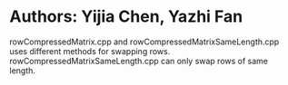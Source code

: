 # Authors: Yijia Chen, Yazhi Fan
rowCompressedMatrix.cpp and rowCompressedMatrixSameLength.cpp uses different methods for swapping rows. rowCompressedMatrixSameLength.cpp can only swap rows of same length.
